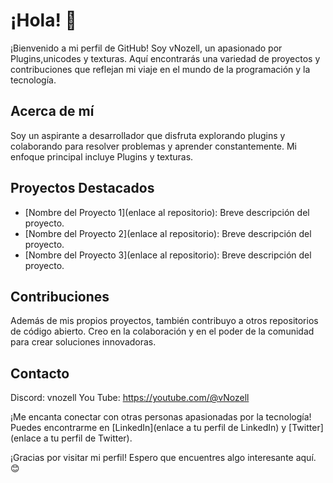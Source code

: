 # ¡Hola! 👋

¡Bienvenido a mi perfil de GitHub! Soy vNozell,
un apasionado por Plugins,unicodes y texturas.
Aquí encontrarás una variedad de proyectos y contribuciones que reflejan mi viaje en el mundo de la programación y la tecnología.

## Acerca de mí 
Soy un aspirante a desarrollador 
que disfruta explorando plugins y colaborando
para resolver problemas y aprender constantemente. 
Mi enfoque principal incluye Plugins y texturas.

## Proyectos Destacados

- [Nombre del Proyecto 1](enlace al repositorio): Breve descripción del proyecto.
- [Nombre del Proyecto 2](enlace al repositorio): Breve descripción del proyecto.
- [Nombre del Proyecto 3](enlace al repositorio): Breve descripción del proyecto.

## Contribuciones

Además de mis propios proyectos,
también contribuyo a otros repositorios de código abierto.
Creo en la colaboración y en el poder de la comunidad 
para crear soluciones innovadoras.

## Contacto
Discord: vnozell
You Tube: https://youtube.com/@vNozell

¡Me encanta conectar con otras personas apasionadas por la tecnología! Puedes encontrarme en [LinkedIn](enlace a tu perfil de LinkedIn) y [Twitter](enlace a tu perfil de Twitter).

¡Gracias por visitar mi perfil! Espero que encuentres algo interesante aquí. 😊
  

<!---
vNozell/vNozell is a ✨ special ✨ repository because its `README.md` (this file) appears on your GitHub profile.
You can click the Preview link to take a look at your changes.
--->
